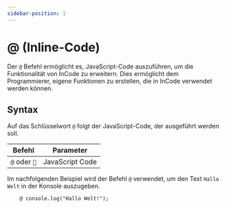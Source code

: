 ```yaml
---
sidebar-position: 1
---
```


# @ (Inline-Code)

Der ``@`` Befehl ermöglicht es, JavaScript-Code auszuführen, um die Funktionalität von InCode zu erweitern.
Dies ermöglicht dem Programmierer, eigene Funktionen zu erstellen, die in InCode verwendet werden können.

## Syntax

Auf das Schlüsselwort ``@`` folgt der JavaScript-Code, der ausgeführt werden soll. 

| Befehl | Parameter |
| ------ | ----------- |
| `@` oder `📜` | JavaScript Code |

Im nachfolgenden Beispiel wird der Befehl ``@`` verwendet, um den Text `Hallo Welt` in der Konsole auszugeben.

```text
    @ console.log("Hallo Welt!");
```